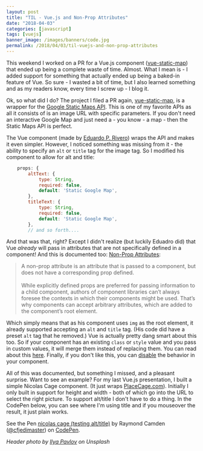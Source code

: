 ```yaml
---
layout: post
title: "TIL - Vue.js and Non-Prop Attributes"
date: "2018-04-03"
categories: [javascript]
tags: [vuejs]
banner_image: /images/banners/code.jpg
permalink: /2018/04/03/til-vuejs-and-non-prop-attributes
---
```


This weekend I worked on a PR for a Vue.js component ([vue-static-map](https://github.com/eperedo/vue-static-map)) that ended up being a complete waste of time. Almost. What I mean is - I added support for something that actually ended up being a baked-in feature of Vue. So sure - I wasted a bit of time, but I also learned something and as my readers know, every time I screw up - I blog it.

Ok, so what did I do? The project I filed a PR again, [vue-static-map](https://github.com/eperedo/vue-static-map), is a wrapper for the [Google Static Maps API](https://developers.google.com/maps/documentation/static-maps/). This is one of my favorite APIs as all it consists of is an image URL with specific parameters. If you don't need an interactive Google Map and just need a - you know - a map - then the Static Maps API is perfect.

The Vue component (made by [Eduardo P. Rivero](https://github.com/eperedo)) wraps the API and makes it even simpler. However, I noticed something was missing from it - the ability to specify an `alt` or `title` tag for the image tag. So I modified his component to allow for alt and title:

```js
	props: {
		altText: {
			type: String,
			required: false,
			default: 'Static Google Map',
		},
		titleText: {
			type: String,
			required: false,
			default: 'Static Google Map',
		},
		// and so forth....
```

And that was that, right? Except I didn't realize (but luckily Eduadro did) that Vue <i>already</i> will pass in attributes that are not specifically defined in a component! And this is documented too: [Non-Prop Attributes](https://vuejs.org/v2/guide/components-props.html#Non-Prop-Attributes):

<blockquote>
A non-prop attribute is an attribute that is passed to a component, but does not have a corresponding prop defined.
<br/><br/>
While explicitly defined props are preferred for passing information to a child component, authors of component libraries can’t always foresee the contexts in which their components might be used. That’s why components can accept arbitrary attributes, which are added to the component’s root element.
</blockquote>

Which simply means that as his component uses `img` as the root element, it already supported accepting an `alt` and `title` tag. (His code did have a preset `alt` tag that he removed.) Vue is actually pretty dang smart about this too. So if your component has an existing `class` or `style` value and you pass in custom values, it will merge them instead of replacing them. You can read about this [here](https://vuejs.org/v2/guide/components-props.html#Replacing-Merging-with-Existing-Attributes). Finally, if you don't like this, you can [disable](https://vuejs.org/v2/guide/components-props.html#Disabling-Attribute-Inheritance) the behavior in your component.

All of this was documented, but something I missed, and a pleasant surprise. Want to see an example? For my last Vue.js presentation, I built a simple Nicolas Cage component. (It just wraps [PlaceCage.com](http://www.placecage.com/)). Initially I only built in support for height and width - both of which go into the URL to select the right picture. To support alt/title I don't have to do a thing. In the CodePen below, you can see where I'm using title and if you mouseover the result, it just plain works.

<p data-height="400" data-theme-id="0" data-slug-hash="oqMZQV" data-default-tab="html,result" data-user="cfjedimaster" data-embed-version="2" data-pen-title="nicolas cage (testing alt/title)" class="codepen">See the Pen <a href="https://codepen.io/cfjedimaster/pen/oqMZQV/">nicolas cage (testing alt/title)</a> by Raymond Camden (<a href="https://codepen.io/cfjedimaster">@cfjedimaster</a>) on <a href="https://codepen.io">CodePen</a>.</p>
<script async src="https://static.codepen.io/assets/embed/ei.js"></script>

<i>Header photo by <a href="https://unsplash.com/photos/OqtafYT5kTw?utm_source=unsplash&utm_medium=referral&utm_content=creditCopyText">Ilya Pavlov</a> on Unsplash</i>